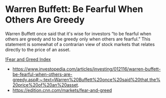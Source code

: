 # Warren Buffett: Be Fearful When Others Are Greedy
Warren Buffett once said that it's wise for investors “to be fearful when others are greedy and to be greedy only when others are fearful.” This statement is somewhat of a contrarian view of stock markets that relates directly to the price of an asset.

[!Fear and Greed Index](https://cdn.corporatefinanceinstitute.com/assets/fear-and-greed-index1.png)

* https://www.investopedia.com/articles/investing/012116/warren-buffett-be-fearful-when-others-are-greedy.asp#:~:text=Warren%20Buffett%20once%20said%20that,the%20price%20of%20an%20asset.
* https://edition.cnn.com/markets/fear-and-greed
